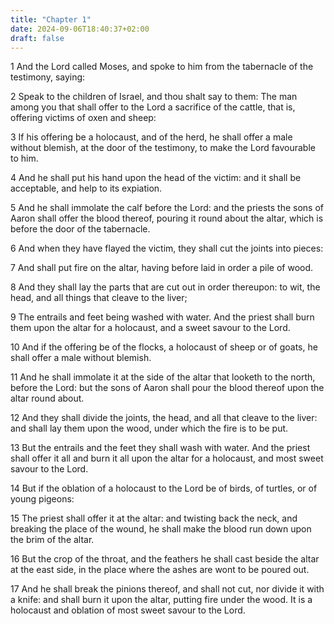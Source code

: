 ```yaml
---
title: "Chapter 1"
date: 2024-09-06T18:40:37+02:00
draft: false
---
```




1 And the Lord called Moses, and spoke to him from the tabernacle of the testimony, saying:

2 Speak to the children of Israel, and thou shalt say to them: The man among you that shall offer to the Lord a sacrifice of the cattle, that is, offering victims of oxen and sheep:

3 If his offering be a holocaust, and of the herd, he shall offer a male without blemish, at the door of the testimony, to make the Lord favourable to him.

4 And he shall put his hand upon the head of the victim: and it shall be acceptable, and help to its expiation.

5 And he shall immolate the calf before the Lord: and the priests the sons of Aaron shall offer the blood thereof, pouring it round about the altar, which is before the door of the tabernacle.

6 And when they have flayed the victim, they shall cut the joints into pieces:

7 And shall put fire on the altar, having before laid in order a pile of wood.

8 And they shall lay the parts that are cut out in order thereupon: to wit, the head, and all things that cleave to the liver;

9 The entrails and feet being washed with water. And the priest shall burn them upon the altar for a holocaust, and a sweet savour to the Lord.

10 And if the offering be of the flocks, a holocaust of sheep or of goats, he shall offer a male without blemish.

11 And he shall immolate it at the side of the altar that looketh to the north, before the Lord: but the sons of Aaron shall pour the blood thereof upon the altar round about.

12 And they shall divide the joints, the head, and all that cleave to the liver: and shall lay them upon the wood, under which the fire is to be put.

13 But the entrails and the feet they shall wash with water. And the priest shall offer it all and burn it all upon the altar for a holocaust, and most sweet savour to the Lord.

14 But if the oblation of a holocaust to the Lord be of birds, of turtles, or of young pigeons:

15 The priest shall offer it at the altar: and twisting back the neck, and breaking the place of the wound, he shall make the blood run down upon the brim of the altar.

16 But the crop of the throat, and the feathers he shall cast beside the altar at the east side, in the place where the ashes are wont to be poured out.

17 And he shall break the pinions thereof, and shall not cut, nor divide it with a knife: and shall burn it upon the altar, putting fire under the wood. It is a holocaust and oblation of most sweet savour to the Lord.

